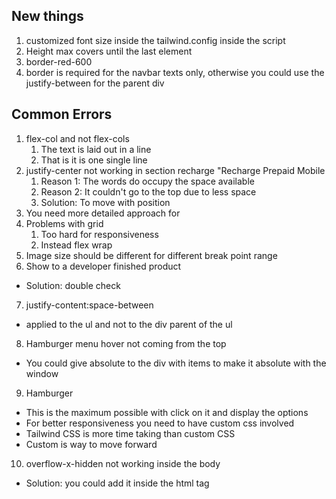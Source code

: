 ## New things
1. customized font size inside the tailwind.config inside the script
2. Height max covers until the last element
3. border-red-600
4. border is required for the navbar texts only, otherwise you could use the justify-between for the parent div
## Common Errors
1. flex-col and not flex-cols
    1. The text is laid out in a line
    2. That is it is one single line
2. justify-center not working in section recharge "Recharge Prepaid Mobile
    1. Reason 1: The words do occupy the space available
    2. Reason 2: It couldn't go to the top due to less space
    2. Solution: To move with position
3. You need more detailed approach for 
4. Problems with grid
    1. Too hard for responsiveness
    2. Instead flex wrap
5. Image size should be different for different break point range
6. Show to a developer finished product
- Solution: double check
7. justify-content:space-between
- applied to the ul and not to the div parent of the ul
8. Hamburger menu hover not coming from the top
- You could give absolute to the div with items to make it absolute with the window
9. Hamburger
- This is the maximum possible with click on it and display the options
- For better responsiveness you need to have custom css involved
- Tailwind CSS is more time taking than custom CSS
- Custom is way to move forward
10. overflow-x-hidden not working inside the body
- Solution: you could add it inside the html tag

